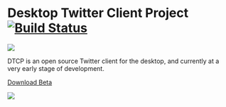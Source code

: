 # Desktop Twitter Client Project [![Build Status](https://travis-ci.org/alchen/DTCP.svg?branch=master)](https://travis-ci.org/alchen/DTCP)

![](http://lab704.com/img/birdie.png)

DTCP is an open source Twitter client for the desktop, and currently at a very early stage of development.

[Download Beta](https://github.com/alchen/DTCP/releases/download/v0.4.0/DTCP.zip)

![](http://lab704.com/img/dtcp_1.png)
